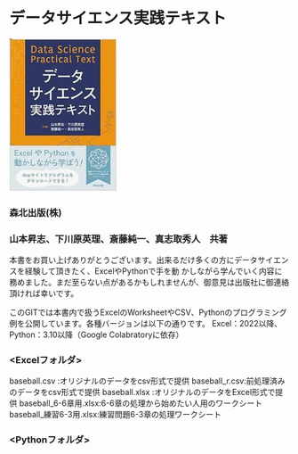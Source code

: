 # データサイエンス実践テキスト
![Test Image 1](/textbook.jpg)
### 森北出版(株)
### 山本昇志、下川原英理、斎藤純一、真志取秀人　共著

本書をお買い上げありがとうございます。出来るだけ多くの方にデータサイエンスを経験して頂きたく、ExcelやPythonで手を動
かしながら学んでいく内容に務めました。まだ至らない点があるかもしれませんが、御意見は出版社に御連絡頂ければ幸いです。

このGITでは本書内で扱うExcelのWorksheetやCSV、Pythonのプログラミング例を公開しています。各種バージョンは以下の通りです。
Excel：2022以降、Python：3.10以降（Google Colabratoryに依存）

### <Excelフォルダ>
 baseball.csv  :オリジナルのデータをcsv形式で提供
 baseball_r.csv:前処理済みのデータをcsv形式で提供
 baseball.xlsx :オリジナルのデータをExcel形式で提供
 baseball_6-6章用.xlsx:6-6章の処理から始めたい人用のワークシート
 baseball_練習6-3用.xlsx:練習問題6-3章の処理ワークシート

### <Pythonフォルダ>
